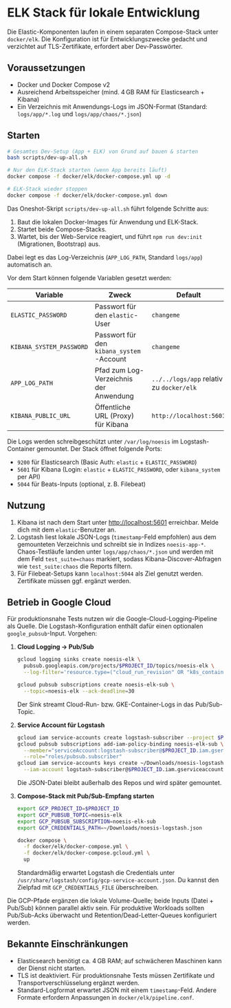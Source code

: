 # ELK Stack für lokale Entwicklung

Die Elastic-Komponenten laufen in einem separaten Compose-Stack unter `docker/elk`. Die Konfiguration ist für Entwicklungszwecke gedacht und verzichtet auf TLS-Zertifikate, erfordert aber Dev-Passwörter.

## Voraussetzungen
- Docker und Docker Compose v2
- Ausreichend Arbeitsspeicher (mind. 4 GB RAM für Elasticsearch + Kibana)
- Ein Verzeichnis mit Anwendungs-Logs im JSON-Format (Standard: `logs/app/*.log` und `logs/app/chaos/*.json`)

## Starten
```bash
# Gesamtes Dev-Setup (App + ELK) von Grund auf bauen & starten
bash scripts/dev-up-all.sh

# Nur den ELK-Stack starten (wenn App bereits läuft)
docker compose -f docker/elk/docker-compose.yml up -d

# ELK-Stack wieder stoppen
docker compose -f docker/elk/docker-compose.yml down
```

Das Oneshot-Skript `scripts/dev-up-all.sh` führt folgende Schritte aus:

1. Baut die lokalen Docker-Images für Anwendung und ELK-Stack.
2. Startet beide Compose-Stacks.
3. Wartet, bis der Web-Service reagiert, und führt `npm run dev:init` (Migrationen, Bootstrap) aus.

Dabei legt es das Log-Verzeichnis (`APP_LOG_PATH`, Standard `logs/app`) automatisch an.

Vor dem Start können folgende Variablen gesetzt werden:

| Variable | Zweck | Default |
| --- | --- | --- |
| `ELASTIC_PASSWORD` | Passwort für den `elastic`-User | `changeme` |
| `KIBANA_SYSTEM_PASSWORD` | Passwort für den `kibana_system`-Account | `changeme` |
| `APP_LOG_PATH` | Pfad zum Log-Verzeichnis der Anwendung | `../../logs/app` relativ zu `docker/elk` |
| `KIBANA_PUBLIC_URL` | Öffentliche URL (Proxy) für Kibana | `http://localhost:5601` |

Die Logs werden schreibgeschützt unter `/var/log/noesis` im Logstash-Container gemountet. Der Stack öffnet folgende Ports:

- `9200` für Elasticsearch (Basic Auth: `elastic` + `ELASTIC_PASSWORD`)
- `5601` für Kibana (Login: `elastic` + `ELASTIC_PASSWORD`, oder `kibana_system` per API)
- `5044` für Beats-Inputs (optional, z. B. Filebeat)

## Nutzung
1. Kibana ist nach dem Start unter [http://localhost:5601](http://localhost:5601) erreichbar. Melde dich mit dem `elastic`-Benutzer an.
2. Logstash liest lokale JSON-Logs (`timestamp`-Feld empfohlen) aus dem gemounteten Verzeichnis und schreibt sie in Indizes `noesis-app-*`. Chaos-Testläufe landen unter `logs/app/chaos/*.json` und werden mit dem Feld `test_suite=chaos` markiert, sodass Kibana-Discover-Abfragen wie `test_suite:chaos` die Reports filtern.
3. Für Filebeat-Setups kann `localhost:5044` als Ziel genutzt werden. Zertifikate müssen ggf. ergänzt werden.

## Betrieb in Google Cloud
Für produktionsnahe Tests nutzen wir die Google-Cloud-Logging-Pipeline als Quelle. Die Logstash-Konfiguration enthält dafür einen optionalen `google_pubsub`-Input. Vorgehen:

1. **Cloud Logging → Pub/Sub**
   ```bash
   gcloud logging sinks create noesis-elk \
     pubsub.googleapis.com/projects/$PROJECT_ID/topics/noesis-elk \
     --log-filter='resource.type=("cloud_run_revision" OR "k8s_container")'

   gcloud pubsub subscriptions create noesis-elk-sub \
     --topic=noesis-elk --ack-deadline=30
   ```
   Der Sink streamt Cloud-Run- bzw. GKE-Container-Logs in das Pub/Sub-Topic.

2. **Service Account für Logstash**
   ```bash
   gcloud iam service-accounts create logstash-subscriber --project $PROJECT_ID
   gcloud pubsub subscriptions add-iam-policy-binding noesis-elk-sub \
     --member="serviceAccount:logstash-subscriber@$PROJECT_ID.iam.gserviceaccount.com" \
     --role="roles/pubsub.subscriber"
   gcloud iam service-accounts keys create ~/Downloads/noesis-logstash.json \
     --iam-account logstash-subscriber@$PROJECT_ID.iam.gserviceaccount.com
   ```
   Die JSON-Datei bleibt außerhalb des Repos und wird später gemountet.

3. **Compose-Stack mit Pub/Sub-Empfang starten**
   ```bash
   export GCP_PROJECT_ID=$PROJECT_ID
   export GCP_PUBSUB_TOPIC=noesis-elk
   export GCP_PUBSUB_SUBSCRIPTION=noesis-elk-sub
   export GCP_CREDENTIALS_PATH=~/Downloads/noesis-logstash.json

   docker compose \
     -f docker/elk/docker-compose.yml \
     -f docker/elk/docker-compose.gcloud.yml \
     up
   ```
   Standardmäßig erwartet Logstash die Credentials unter `/usr/share/logstash/config/gcp-service-account.json`. Du kannst den Zielpfad mit `GCP_CREDENTIALS_FILE` überschreiben.

Die GCP-Pfade ergänzen die lokale Volume-Quelle; beide Inputs (Datei + Pub/Sub) können parallel aktiv sein. Für produktive Workloads sollten Pub/Sub-Acks überwacht und Retention/Dead-Letter-Queues konfiguriert werden.

## Bekannte Einschränkungen
- Elasticsearch benötigt ca. 4 GB RAM; auf schwächeren Maschinen kann der Dienst nicht starten.
- TLS ist deaktiviert. Für produktionsnahe Tests müssen Zertifikate und Transportverschlüsselung ergänzt werden.
- Standard-Logformat erwartet JSON mit einem `timestamp`-Feld. Andere Formate erfordern Anpassungen in `docker/elk/pipeline.conf`.

